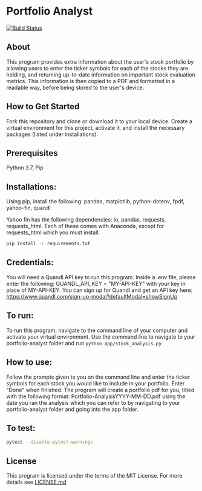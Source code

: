 # Portfolio Analyst
[![Build Status](https://travis-ci.org/megc1/portfolio-analyst.svg?branch=master)](https://travis-ci.org/megc1/portfolio-analyst)
## About

This program provides extra information about the user's stock portfolio by allowing users to enter the ticker symbols for each of the stocks they are holding, and returning up-to-date information on important stock evaluation metrics. This information is then copied to a PDF and formatted in a readable way, before being stored to the user's device.

## How to Get Started

Fork this repository and clone or download it to your local device. Create a virtual environment for this project, activate it, and install the necessary packages (listed under installations).

## Prerequisites

Python 3.7, Pip

## Installations:

Using pip, install the following:
pandas,
matplotlib,
python-dotenv,
fpdf,
yahoo-fin,
quandl

Yahoo fin has the following dependencies: io, pandas, requests, requests_html. Each of these comes with Anaconda, except for requests_html which you must install.

```sh
pip install -r requirements.txt
```

## Credentials:

You will need a Quandl API key to run this program. Inside a .env file, please enter the following: QUANDL_API_KEY = "MY-API-KEY" with your key in place of MY-API-KEY. You can sign up for Quandl and get an API key here: https://www.quandl.com/sign-up-modal?defaultModal=showSignUp

## To run:

To run this program, navigate to the command line of your computer and activate your virtual environment. Use the command line to navigate to your portfolio-analyst folder and run `python app/stock_analysis.py`

## How to use:

Follow the prompts given to you on the command line and enter the ticker symbols for each stock you would like to include in your portfolio. Enter "Done" when finished. The program will create a portfolio pdf for you, titled with the following format: Portfolio-AnalysisYYYY-MM-DD.pdf using the date you ran the analysis which you can refer to by navigating to your portfolio-analyst folder and going into the app folder.

## To test:

```sh
pytest --disable-pytest-warnings
```

## License

This program is licensed under the terms of the MIT License. For more details see [LICENSE.md](LICENSE.md)